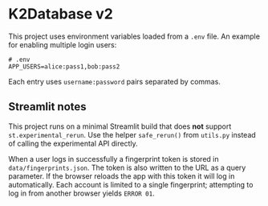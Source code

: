 # K2Database v2

This project uses environment variables loaded from a `.env` file. An example for enabling multiple login users:

```
# .env
APP_USERS=alice:pass1,bob:pass2
```

Each entry uses `username:password` pairs separated by commas.

## Streamlit notes

This project runs on a minimal Streamlit build that does **not** support
`st.experimental_rerun`.  Use the helper `safe_rerun()` from `utils.py`
instead of calling the experimental API directly.

When a user logs in successfully a fingerprint token is stored in
`data/fingerprints.json`.  The token is also written to the URL as a
query parameter.  If the browser reloads the app with this token it will
log in automatically.  Each account is limited to a single fingerprint;
attempting to log in from another browser yields `ERROR 01`.

